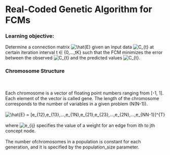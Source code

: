 # Real-Coded Genetic Algorithm for FCMs

### Learning objective:

Determine a connection matrix <img src="https://latex.codecogs.com/gif.latex?\hat{E}" title="\hat{E}" /> given an input data <img src="https://latex.codecogs.com/gif.latex?C_{t}" title="C_{t}" /> at certain iteration interval t ∈ {0,...,tK} such that the FCM minimizes the error between the observed <img src="https://latex.codecogs.com/gif.latex?C_{t}" title="C_{t}" /> and the predicted values <img src="https://latex.codecogs.com/gif.latex?\hat{C_{t+1}}" title="C_{t}" />.

### Chromosome Structure
<br><br>
Each chromosome is a vector of floating point numbers ranging from [-1, 1]. Each element of the vector is called gene. The length of the chromosome corresponds to the number of variables in a given problem (N(N-1)). 
<br><br>
<img src="https://latex.codecogs.com/gif.latex?\hat{E}&space;=&space;[e_{12},e_{13},...,e_{1N},e_{21},e_{23},...,e_{2N},...,e_{NN-1}]^{T}" title="\hat{E} = [e_{12},e_{13},...,e_{1N},e_{21},e_{23},...,e_{2N},...,e_{NN-1}]^{T}" />
<br><br> 
where <img src="https://latex.codecogs.com/gif.latex?e_{ij}" title="e_{ij}" /> specifies the value of a weight for an edge from ith to jth concept node.
<br><br>
The number ofchromosomes in a population is constant for each generation, and it is specified by the population_size parameter.